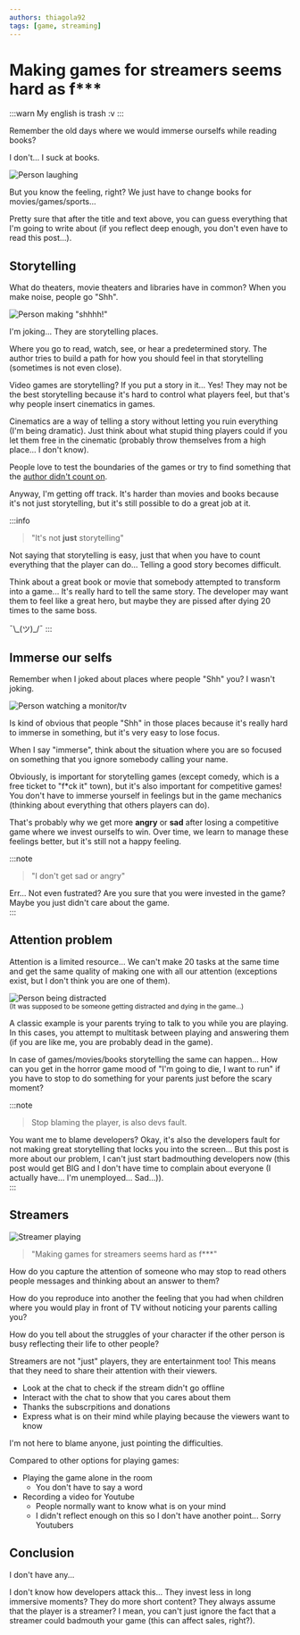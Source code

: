 ```yaml
---
authors: thiagola92
tags: [game, streaming]
---
```


# Making games for streamers seems hard as f***

:::warn
My english is trash :v
:::

Remember the old days where we would immerse ourselfs while reading books?  

I don't... I suck at books.  

![Person laughing](haha.svg)  

But you know the feeling, right? We just have to change books for movies/games/sports...  

Pretty sure that after the title and text above, you can guess everything that I'm going to write about (if you reflect deep enough, you don't even have to read this post...).  

## Storytelling

What do theaters, movie theaters and libraries have in common? When you make noise, people go "Shh".  

![Person making "shhhh!"](shh.svg)  

I'm joking... They are storytelling places.  

Where you go to read, watch, see, or hear a predetermined story. The author tries to build a path for how you should feel in that storytelling (sometimes is not even close).  

Video games are storytelling? If you put a story in it... Yes! They may not be the best storytelling because it's hard to control what players feel, but that's why people insert cinematics in games. 

Cinematics are a way of telling a story without letting you ruin everything (I'm being dramatic). Just think about what stupid thing players could if you let them free in the cinematic (probably throw themselves from a high place... I don't know).  

People love to test the boundaries of the games or try to find something that the [author didn't count on](https://www.youtube.com/watch?v=lZXCgZZn6jg).  

Anyway, I'm getting off track. It's harder than movies and books because it's not just storytelling, but it's still possible to do a great job at it.  

:::info
> "It's not **just** storytelling"

Not saying that storytelling is easy, just that when you have to count everything that the player can do... Telling a good story becomes difficult.  

Think about a great book or movie that somebody attempted to transform into a game... It's really hard to tell the same story. The developer may want them to feel like a great hero, but maybe they are pissed after dying 20 times to the same boss.  

¯\\\_(ツ)\_/¯
:::

## Immerse our selfs

Remember when I joked about places where people "Shh" you? I wasn't joking.  

![Person watching a monitor/tv](watching.svg)  

Is kind of obvious that people "Shh" in those places because it's really hard to immerse in something, but it's very easy to lose focus.  

When I say "immerse", think about the situation where you are so focused on something that you ignore somebody calling your name.  

Obviously, is important for storytelling games (except comedy, which is a free ticket to "f*ck it" town), but it's also important for competitive games! You don't have to immerse yourself in feelings but in the game mechanics (thinking about everything that others players can do).  

That's probably why we get more **angry** or **sad** after losing a competitive game where we invest ourselfs to win. Over time, we learn to manage these feelings better, but it's still not a happy feeling.    

:::note
> "I don't get sad or angry"

Err... Not even fustrated? Are you sure that you were invested in the game? Maybe you just didn't care about the game.  
:::

## Attention problem

Attention is a limited resource... We can't make 20 tasks at the same time and get the same quality of making one with all our attention (exceptions exist, but I don't think you are one of them).  

![Person being distracted](attention.svg)  
<sub>(It was supposed to be someone getting distracted and dying in the game...)</sub>  

A classic example is your parents trying to talk to you while you are playing. In this cases, you attempt to multitask between playing and answering them (if you are like me, you are probably dead in the game).  

In case of games/movies/books storytelling the same can happen... How can you get in the horror game mood of "I'm going to die, I want to run" if you have to stop to do something for your parents just before the scary moment?  

:::note
> Stop blaming the player, is also devs fault.

You want me to blame developers? Okay, it's also the developers fault for not making great storytelling that locks you into the screen... But this post is more about our problem, I can't just start badmouthing developers now (this post would get BIG and I don't have time to complain about everyone (I actually have... I'm unemployed... Sad...)).  
:::

## Streamers

![Streamer playing](streamer.svg)

> "Making games for streamers seems hard as f***"

How do you capture the attention of someone who may stop to read others people messages and thinking about an answer to them?  

How do you reproduce into another the feeling that you had when children where you would play in front of TV without noticing your parents calling you?  

How do you tell about the struggles of your character if the other person is busy reflecting their life to other people?  

Streamers are not "just" players, they are entertainment too! This means that they need to share their attention with their viewers.  

- Look at the chat to check if the stream didn't go offline
- Interact with the chat to show that you cares about them
- Thanks the subscrpitions and donations
- Express what is on their mind while playing because the viewers want to know

I'm not here to blame anyone, just pointing the difficulties.  

Compared to other options for playing games:  

- Playing the game alone in the room
    - You don't have to say a word
- Recording a video for Youtube
    - People normally want to know what is on your mind
    - I didn't reflect enough on this so I don't have another point... Sorry Youtubers

## Conclusion

I don't have any...  

I don't know how developers attack this... They invest less in long immersive moments? They do more short content? They always assume that the player is a streamer? I mean, you can't just ignore the fact that a streamer could badmouth your game (this can affect sales, right?).  